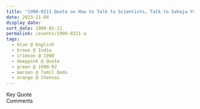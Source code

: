 ```yaml
---
title: "1990-0211 Quote on How to Talk to Scientists, Talk to Sahaja Yogis, Chennai, Tamil Nadu, India"
date: 2023-11-04
display_date: 
sort_date: 1990-02-11
permalink: /events/1990-0211-a
tags:
  - blue @ English
  - brown @ India
  - crimson @ 1990
  - deeppink @ Quote
  - green @ 1990-02
  - maroon @ Tamil Nadu
  - orange @ Chennai
---
```


<wave-list>
  <list-title color="green" width="75">Key Quote</list-title>
  <list-item color="BlanchedAlmond"  width="200"></list-item>
  <list-item color="Lavender"></list-item>
  <list-item color="BlanchedAlmond"></list-item>
</wave-list>

<br>

<wave-list>
  <list-title color="green" width="75">Comments</list-title>
  <list-item color="BlanchedAlmond"  width="200"></list-item>
  <list-item color="Lavender"></list-item>
  <list-item color="BlanchedAlmond"></list-item>
</wave-list>